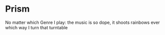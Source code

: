 # Prism
No matter which Genre I play: the music is so dope, it shoots rainbows ever which way I turn that turntable
